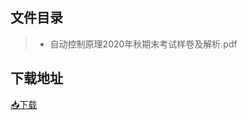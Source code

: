## 文件目录
> * 自动控制原理2020年秋期末考试样卷及解析.pdf
## 下载地址
[📥下载](https://github.com/ZHlovecat/ycitedu/tree/main/%E7%9B%90%E5%9F%8E%E5%B7%A5%E5%AD%A6%E9%99%A2%E8%AF%BE%E7%A8%8B%E6%94%BB%E7%95%A5%E5%85%B1%E4%BA%AB%E8%AE%A1%E5%88%92/%E8%87%AA%E5%8A%A8%E6%8E%A7%E5%88%B6%E5%8E%9F%E7%90%86)